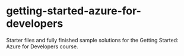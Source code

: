 # getting-started-azure-for-developers
Starter files and fully finished sample solutions for the Getting Started: Azure for Developers course.
